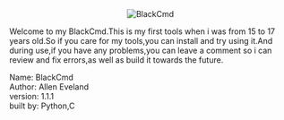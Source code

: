 <div align="center">
  <img src=""D:\VSCODE\Command Tool\DALL·E 2024-12-21 18.20.58 - A modern logo design featuring a bold, capital letter 'B' in vibrant red with a sleek black outline. The black outline is subtle, taking up about 1_8t.jpg"" alt="BlackCmd">
</div>

Welcome to my BlackCmd.This is my first tools when i was from 15 to 17 years old.So if you care for my tools,you can install and try using it.And during use,if you have any problems,you can leave a comment so i can review and fix errors,as well as build it towards the future.  

Name: BlackCmd  
Author: Allen Eveland  
version: 1.1.1  
built by: Python,C  
